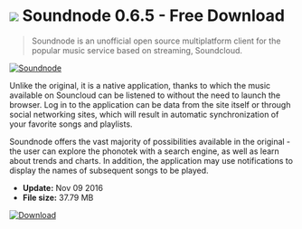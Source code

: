 # ![](https://cdn.softexe.net/static/icon/f/soundnode-11306.png) Soundnode 0.6.5 - Free Download

> Soundnode is an unofficial open source multiplatform client for the popular music service based on streaming, Soundcloud.

[![Soundnode](https://gallery.dpcdn.pl/imgc/Tools/72337/g_-_420x350_1.5_-_x20161109151302_0.png)](https://softexe.net/win/multimedia/other/soundnode:ppcRf.html)

Unlike the original, it is a native application, thanks to which the music available on Souncloud can be listened to without the need to launch the browser. Log in to the application can be data from the site itself or through social networking sites, which will result in automatic synchronization of your favorite songs and playlists.
 
 Soundnode offers the vast majority of possibilities available in the original - the user can explore the phonotek with a search engine, as well as learn about trends and charts. In addition, the application may use notifications to display the names of subsequent songs to be played.


- **Update:** Nov 09 2016
- **File size:** 37.79 MB

[![Download](https://cdn.softexe.net/static/img/download.png)](https://softexe.net/win/multimedia/other/soundnode:ppcRf.html)

